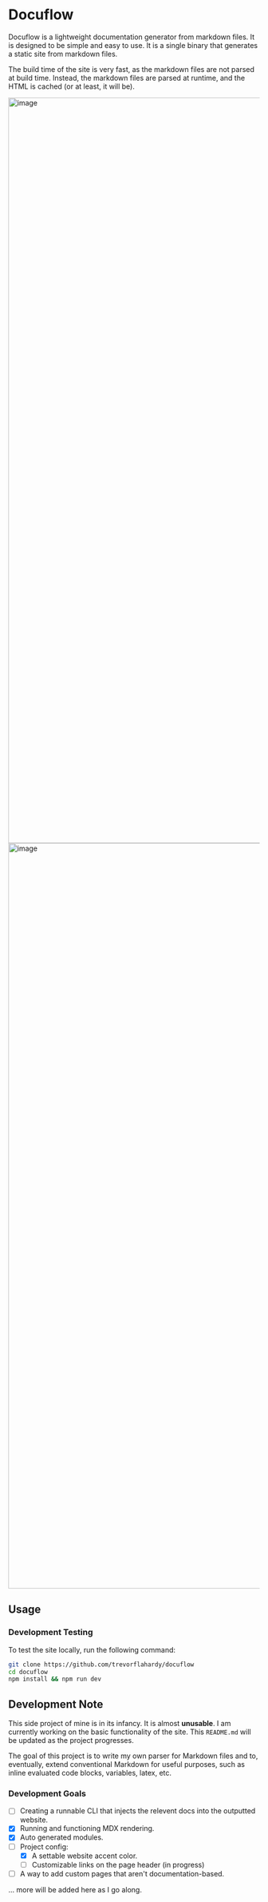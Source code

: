 # Docuflow

Docuflow is a lightweight documentation generator from markdown files. It is designed to be simple and easy to use. It is a single binary that generates a static site from markdown files.

The build time of the site is very fast, as the markdown files are not parsed at build time. Instead, the markdown files are parsed at runtime, and the HTML is cached (or at least, it will be).

<img width="1492" alt="image" src="https://github.com/user-attachments/assets/677b1ec9-7fb0-437f-b2f0-9d7f7ce59183">

<img width="1492" alt="image" src="https://github.com/user-attachments/assets/49a57492-9cdb-4ddc-9d69-77e248b3754b">


## Usage

### Development Testing

To test the site locally, run the following command:

```bash
git clone https://github.com/trevorflahardy/docuflow
cd docuflow
npm install && npm run dev
```

## Development Note

This side project of mine is in its infancy. It is almost **unusable**. I am currently working on the basic functionality of the site. This `README.md` will be updated as the project progresses.

The goal of this project is to write my own parser for Markdown files and to, eventually, extend conventional Markdown for useful purposes, such as inline evaluated code
blocks, variables, latex, etc.

### Development Goals

- [ ] Creating a runnable CLI that injects the relevent docs into the outputted website.
- [x] Running and functioning MDX rendering.
- [x] Auto generated modules.
- [ ] Project config:
  - [x] A settable website accent color.
  - [ ] Customizable links on the page header (in progress)
 - [ ] A way to add custom pages that aren't documentation-based. 

... more will be added here as I go along.
